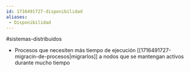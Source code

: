 ```yaml
---
id: 1716491727-disponibilidad
aliases:
 - Disponibilidad
---
```


#sistemas-distribuidos 

- Procesos que necesiten más tiempo de ejecución [[1716491727-migracin-de-procesos|migrarlos]] a nodos que se mantengan activos durante mucho tiempo